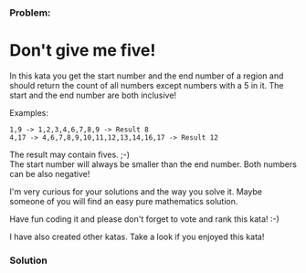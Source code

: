 ### Problem:
<h1 id="dont-give-me-five">Don&apos;t give me five!</h1>
<p>In this kata you get the start number and the end number of a region and should return the count of all numbers except numbers with a 5 in it. The start and the end number are both inclusive!</p>
<p>Examples:</p>
<pre><code>1,9 -&gt; 1,2,3,4,6,7,8,9 -&gt; Result 8
4,17 -&gt; 4,6,7,8,9,10,11,12,13,14,16,17 -&gt; Result 12</code></pre><p>The result may contain fives. ;-)<br>
The start number will always be smaller than the end number. Both numbers can be also negative!</p>
<p>I&apos;m very curious for your solutions and the way you solve it. Maybe someone of you will find an easy pure mathematics solution.</p>
<p>Have fun coding it and please don&apos;t forget to vote and rank this kata! :-) </p>
<p>I have also created other katas. Take a look if you enjoyed this kata!</p>

### Solution